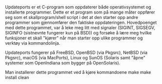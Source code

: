 Updateports er et C-program som oppdaterer både operativsystemet og installerte programmer.
Dette er et program som på mange måter oppfører seg som et skallprogram/shell script i det at den starter opp andre programmer som gjennomfører den faktiske oppdateringen. Hovedpoenget med dette programmet, var å leke meg litt med signaler (SIGINT, SIGSEGV, SIGINFO (sistnevnte fungerer kun på BSD)) og forsøke å lære meg hvilke funksjoner et skall "kjører" når man starter opp ulike programmer og verktøy via kommandolinja.

Updateports fungerer på FreeBSD, OpenBSD (via Pkgsrc), NetBSD (via Pkgsrc), macOS (via MacPorts), Linux og SunOS (Solaris samt "åpne" systemer som OpenIndiana som bygger på OpenSolaris).

Man installerer dette programmet ved å kjøre kommandoene
make
make install clean